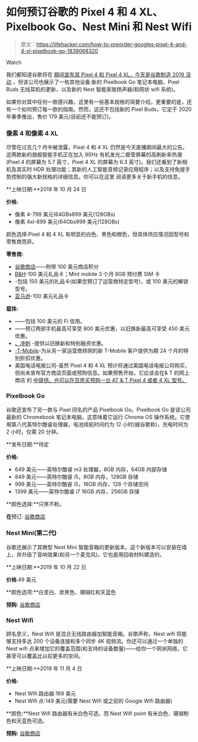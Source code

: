 # 如何预订谷歌的 Pixel 4 和 4 XL、Pixelbook Go、Nest Mini 和 Nest Wifi

> 原文：<https://lifehacker.com/how-to-preorder-googles-pixel-4-and-4-xl-pixelbook-go-1839068320>

Watch

我们都知道谷歌将在 [期间宣布其 Pixel 4 和 Pixel 4 XL，今天是谷歌制造 2019 活动](https://lifehacker.com/everything-from-todays-google-event-that-actually-matte-1839057732) ，但该公司也展示了一些其他设备:新的 Pixelbook Go 笔记本电脑，Pixel Buds 无线耳机的更新，以及新的 Nest 智能家居扬声器(和网状 wifi 系统)。

如果你对其中任何一款感兴趣，这里有一些基本规格的简要介绍，更重要的是，还有一个如何预订每一款的指南。然而，这还不包括新的 Pixel Buds，它定于 2020 年春季推出，售价 179 美元(目前还不能预订)。

### 像素 4 和像素 4 XL

尽管在过去几个月中被泄露，Pixel 4 和 4 XL 仍然是今天直播期间最大的公告。这两款新的旗舰智能手机正在加入 90Hz 有机发光二极管屏幕的高刷新率热潮(Pixel 4 的屏幕为 5.7 英寸，Pixel 4 XL 的屏幕为 6.3 英寸)。我们还看到了新相机及其实时 HDR 处理功能；其新的人工智能音频记录应用程序；以及支持免提手势控制的强大新规格的详细信息。你可以在这里 阅读更多关于新手机的信息。

**上映日期:**2019 年 10 月 24 日

**价格:**

*   像素 4-799 美元(64GBs899 美元(128GBs)
*   像素 4xl-899 美元(64Gbs999 美元(128GBs)

颜色选择:Pixel 4 和 4 XL 有明显的白色、黑色和橙色，但具体供应情况因型号和零售商而异。

**零售商:**

*   [谷歌商店](https://store.google.com/config/pixel_4)——附带 100 美元商店积分
*   [B&H](https://www.bhphotovideo.com/c/product/1507474-REG/google_ga01187_us_pixel_4_64gb_smartphone.html)-100 美元礼品卡；Mint mobile 3 个月 8GB 预付费 SIM 卡
*   -包括 150 美元的礼品卡(如果您预订了运营商特定型号)，或 100 美元的解锁型号。
*   [亚马逊](https://smile.amazon.com/Pixel-4-Black-128GB-Unlocked/dp/B07Z4G2MQY?asc_campaign=InlineText&asc_refurl=https://lifehacker.com/how-to-preorder-googles-pixel-4-and-4-xl-pixelbook-go-1839068320&asc_source=&tag=kinjalifehackerlink-20)-100 美元礼品卡

**载体:**

*   ——包括 100 美元的 Fi 信用。
*   ——预订两部手机最高可享受 800 美元优惠，以旧换新最高可享受 450 美元优惠。
*   [、冲刺](https://www.sprint.com/en/landings/google/pixel.html?INTCID=HP:ALL:GGL:PXL4:LP) -提供以旧换新和特别融资优惠。
*   [-T-Mobile](https://www.t-mobile.com/offers/google-phone-deals)-为从另一家运营商转网的新 T-Mobile 客户提供为期 24 个月的特别折扣优惠。
*   美国电话电报公司-虽然 Pixel 4 和 4 XL 预计将通过美国电话电报公司购买，但尚未宣布官方商店页面或预购信息。如果预售开始，它应该会在& T 的网上商店 的 [中提供。也可以在百思买预购一台 AT & T Pixel 4 或者 4 XL 型号。](https://www.att.com/buy/phones/)

### Pixelbook Go

谷歌还宣布了另一款与 Pixel 同名的产品 Pixelbook Go。Pixelbook Go 是该公司最新的 Chromebook 笔记本电脑，这意味着它运行 Chrome OS 操作系统。它使用第八代英特尔酷睿处理器，电池续航时间约为 12 小时(据谷歌称)，充电时间为 2 小时，仅需 20 分钟。

**发布日期:**待定

**价格:**

*   649 美元——英特尔酷睿 m3 处理器，8GB 内存，64GB 内部存储
*   849 美元——英特尔酷睿 i5，8GB 内存，128GB 存储
*   999 美元——英特尔酷睿 i5，16GB 内存，128 个存储空间
*   1399 美元——英特尔酷睿 i7 16GB 内存，256GB 存储

**颜色选择:**只黑不粉。

**在**预订: [谷歌商店](https://store.google.com/us/config/pixelbook_go?hl=en-US)

### Nest Mini(第二代)

谷歌还展示了其微型 Nest Mini 智能音箱的更新版本。这个新版本可以安装在墙上，并升级了音响效果(和另一个麦克风)。它也是用回收材料建造的。

**上映日期:**2019 年 10 月 22 日

**价格**:49 美元

**颜色选项:**白垩白、炭黑色、珊瑚红和天蓝色

**预购:** [谷歌商店](https://store.google.com/config/google_nest_mini)

### Nest Wifi

顾名思义，Nest Wifi 是混合无线路由器加智能音箱。谷歌声称，Nest wifi 将能够支持多达 200 个设备连接和多个同步 4K 视频流。你还可以通过一个单独的 Nest wifi 点来增加它的覆盖范围(和支持的设备数量)——给你一个网状网络，它甚至可以覆盖比以前更多的空间。

**上映日期:**2019 年 11 月 4 日

**价格:**

*   Nest Wifi 路由器:169 美元
*   Nest Wifi 点:149 美元(需要 Nest Wifi 或之前的 Google Wifi 路由器)

**颜色:**Nest Wifi 路由器有米白色可选，而 Nest Wifi point 有米白色、珊瑚粉色和天蓝色可选。

**预购:** [谷歌商店](https://store.google.com/us/config/nest_wifi?hl=en-US)
